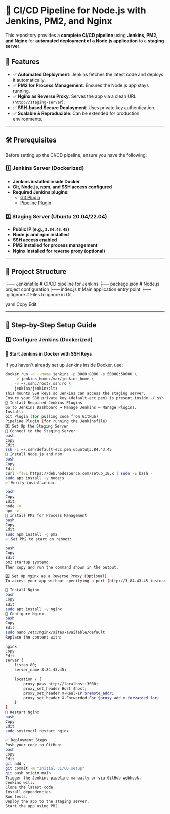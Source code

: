 # 🚀 CI/CD Pipeline for Node.js with Jenkins, PM2, and Nginx  

This repository provides a **complete CI/CD pipeline** using **Jenkins, PM2, and Nginx** for **automated deployment of a Node.js application** to a **staging server**.

## 📌 Features  
- ✅ **Automated Deployment**: Jenkins fetches the latest code and deploys it automatically.  
- ✅ **PM2 for Process Management**: Ensures the Node.js app stays running.  
- ✅ **Nginx as Reverse Proxy**: Serves the app via a clean URL (`http://staging-server`).  
- ✅ **SSH-based Secure Deployment**: Uses private key authentication.  
- ✅ **Scalable & Reproducible**: Can be extended for production environments.  

---

## 🛠 Prerequisites  
Before setting up the CI/CD pipeline, ensure you have the following:  

### **1️⃣ Jenkins Server (Dockerized)**
- **Jenkins installed inside Docker**  
- **Git, Node.js, npm, and SSH access configured**  
- **Required Jenkins plugins**:  
  - [Git Plugin](https://plugins.jenkins.io/git/)  
  - [Pipeline Plugin](https://plugins.jenkins.io/workflow-aggregator/)  

### **2️⃣ Staging Server (Ubuntu 20.04/22.04)**
- **Public IP (e.g., `3.84.43.45`)**  
- **Node.js and npm installed**  
- **SSH access enabled**  
- **PM2 installed for process management**  
- **Nginx installed for reverse proxy (optional)**  

---

## 📂 Project Structure  
├── Jenkinsfile # CI/CD pipeline for Jenkins ├── package.json # Node.js project configuration ├── index.js # Main application entry point ├── .gitignore # Files to ignore in Git

yaml
Copy
Edit

---

## 🚀 Step-by-Step Setup Guide  

### **1️⃣ Configure Jenkins (Dockerized)**
#### **🔹 Start Jenkins in Docker with SSH Keys**
If you haven't already set up Jenkins inside Docker, use:  
```bash
docker run -d --name jenkins -p 8080:8080 -p 50000:50000 \
    -v jenkins_home:/var/jenkins_home \
    -v ~/.ssh:/root/.ssh:ro \
    jenkins/jenkins:lts
This mounts SSH keys so Jenkins can access the staging server.
Ensure your SSH private key (default-ecc.pem) is present inside ~/.ssh.
🔹 Install Required Jenkins Plugins
Go to Jenkins Dashboard → Manage Jenkins → Manage Plugins.
Install:
Git Plugin (for pulling code from GitHub)
Pipeline Plugin (for running the Jenkinsfile)
2️⃣ Set Up the Staging Server
🔹 Connect to the Staging Server
bash
Copy
Edit
ssh -i ~/.ssh/default-ecc.pem ubuntu@3.84.43.45
🔹 Install Node.js and npm
bash
Copy
Edit
curl -fsSL https://deb.nodesource.com/setup_18.x | sudo -E bash -
sudo apt install -y nodejs
✅ Verify installation:

bash
Copy
Edit
node -v
npm -v
🔹 Install PM2 for Process Management
bash
Copy
Edit
sudo npm install -g pm2
✅ Set PM2 to start on reboot:

bash
Copy
Edit
pm2 startup systemd
Then copy and run the command shown in the output.

3️⃣ Set Up Nginx as a Reverse Proxy (Optional)
To access your app without specifying a port (http://3.84.43.45 instead of http://3.84.43.45:3000):

🔹 Install Nginx
bash
Copy
Edit
sudo apt install -y nginx
🔹 Configure Nginx
bash
Copy
Edit
sudo nano /etc/nginx/sites-available/default
Replace the content with:

nginx
Copy
Edit
server {
    listen 80;
    server_name 3.84.43.45;

    location / {
        proxy_pass http://localhost:3000;
        proxy_set_header Host $host;
        proxy_set_header X-Real-IP $remote_addr;
        proxy_set_header X-Forwarded-For $proxy_add_x_forwarded_for;
    }
}
🔹 Restart Nginx
bash
Copy
Edit
sudo systemctl restart nginx

✅ Deployment Steps
Push your code to GitHub:
bash
Copy
Edit
git add .
git commit -m "Initial CI/CD setup"
git push origin main
Trigger the Jenkins pipeline manually or via GitHub webhook.
Jenkins will:
Clone the latest code.
Install dependencies.
Run tests.
Deploy the app to the staging server.
Start the app using PM2.
